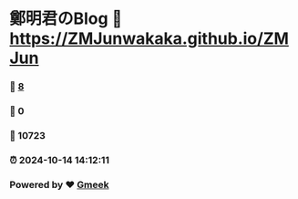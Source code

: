# 鄭明君のBlog :link: https://ZMJunwakaka.github.io/ZMJun 
### :page_facing_up: [8](https://ZMJunwakaka.github.io/ZMJun/tag.html) 
### :speech_balloon: 0 
### :hibiscus: 10723 
### :alarm_clock: 2024-10-14 14:12:11 
### Powered by :heart: [Gmeek](https://github.com/Meekdai/Gmeek)

